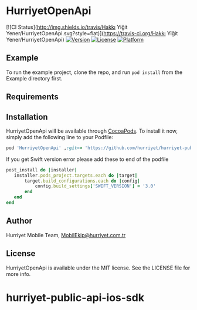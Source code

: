 # HurriyetOpenApi

[![CI Status](http://img.shields.io/travis/Hakkı Yiğit Yener/HurriyetOpenApi.svg?style=flat)](https://travis-ci.org/Hakkı Yiğit Yener/HurriyetOpenApi)
[![Version](https://img.shields.io/cocoapods/v/HurriyetOpenApi.svg?style=flat)](http://cocoapods.org/pods/HurriyetOpenApi)
[![License](https://img.shields.io/cocoapods/l/HurriyetOpenApi.svg?style=flat)](http://cocoapods.org/pods/HurriyetOpenApi)
[![Platform](https://img.shields.io/cocoapods/p/HurriyetOpenApi.svg?style=flat)](http://cocoapods.org/pods/HurriyetOpenApi)

## Example

To run the example project, clone the repo, and run `pod install` from the Example directory first.

## Requirements

## Installation

HurriyetOpenApi will be available through [CocoaPods](http://cocoapods.org). To install
it now, simply add the following line to your Podfile:

```ruby
pod 'HurriyetOpenApi' ,:git=> 'https://github.com/hurriyet/hurriyet-public-api-ios-sdk.git', :branch => 'master'
```
If you get Swift version error please add these to end of the podfile

```ruby
post_install do |installer|
   installer.pods_project.targets.each do |target|
       target.build_configurations.each do |config|
           config.build_settings['SWIFT_VERSION'] = '3.0'
       end
   end
end
```

## Author

Hurriyet Mobile Team, MobilEkip@hurriyet.com.tr

## License

HurriyetOpenApi is available under the MIT license. See the LICENSE file for more info.
# hurriyet-public-api-ios-sdk
